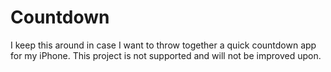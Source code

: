 # Countdown

I keep this around in case I want to throw together a quick countdown app for my iPhone. This project is not supported and will not be improved upon.
